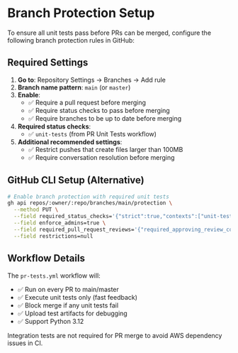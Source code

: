 # Branch Protection Setup

To ensure all unit tests pass before PRs can be merged, configure the following branch protection rules in GitHub:

## Required Settings

1. **Go to**: Repository Settings → Branches → Add rule
2. **Branch name pattern**: `main` (or `master`)
3. **Enable**: 
   - ✅ Require a pull request before merging
   - ✅ Require status checks to pass before merging
   - ✅ Require branches to be up to date before merging
4. **Required status checks**:
   - ✅ `unit-tests` (from PR Unit Tests workflow)
5. **Additional recommended settings**:
   - ✅ Restrict pushes that create files larger than 100MB
   - ✅ Require conversation resolution before merging

## GitHub CLI Setup (Alternative)

```bash
# Enable branch protection with required unit tests
gh api repos/:owner/:repo/branches/main/protection \
  --method PUT \
  --field required_status_checks='{"strict":true,"contexts":["unit-tests"]}' \
  --field enforce_admins=true \
  --field required_pull_request_reviews='{"required_approving_review_count":1}' \
  --field restrictions=null
```

## Workflow Details

The `pr-tests.yml` workflow will:
- ✅ Run on every PR to main/master
- ✅ Execute unit tests only (fast feedback)
- ✅ Block merge if any unit tests fail
- ✅ Upload test artifacts for debugging
- ✅ Support Python 3.12

Integration tests are not required for PR merge to avoid AWS dependency issues in CI.

